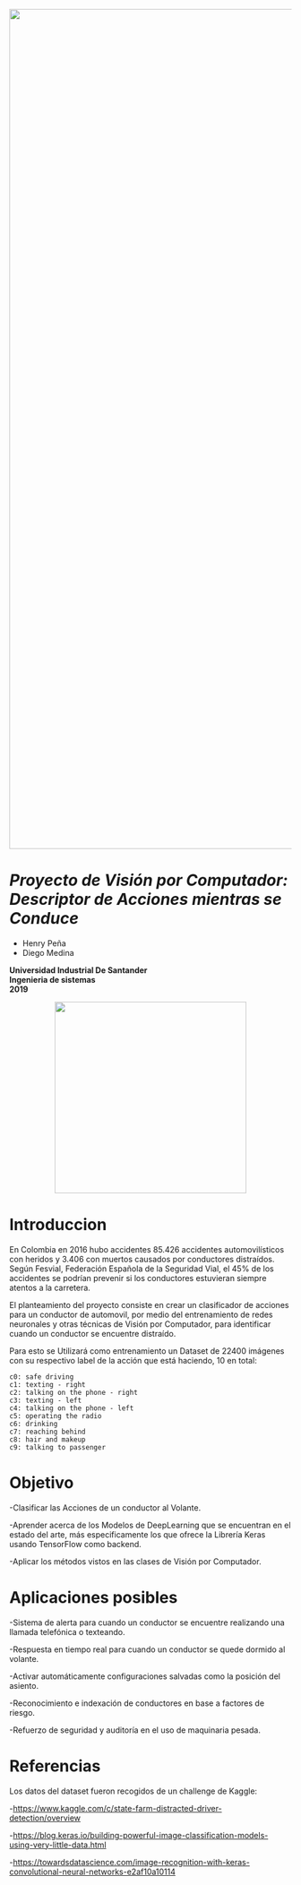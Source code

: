 <p align="center"><img src="https://storage.googleapis.com/kaggle-competitions/kaggle/5048/media/drivers_statefarm.png" width="1500" heigth="500"></p>


# _Proyecto de Visión por Computador: Descriptor de Acciones mientras se Conduce_
- Henry Peña
- Diego Medina


**Universidad Industrial De Santander** </br>
**Ingenieria de sistemas**</br>
**2019**</br>
<p align="center"><img src="http://garza.uis.edu.co/idayregreso/images/logoUIS.jpg" width="342" heigth="166"></p>


# Introduccion

En Colombia en 2016 hubo accidentes 85.426 accidentes automovilísticos con heridos y 3.406 con muertos causados por conductores distraídos. Según Fesvial, Federación Española de la Seguridad Vial, el 45% de los accidentes se podrían prevenir si los conductores estuvieran siempre atentos a la carretera.

El planteamiento del proyecto consiste en crear un clasificador de acciones para un conductor de automovil, por medio del entrenamiento de redes neuronales y otras técnicas de Visión por Computador, para identificar cuando un conductor se encuentre distraído.

Para esto se Utilizará como entrenamiento un Dataset de 22400 imágenes con su respectivo label de la acción que está haciendo, 10 en total:

    c0: safe driving
    c1: texting - right
    c2: talking on the phone - right
    c3: texting - left
    c4: talking on the phone - left
    c5: operating the radio
    c6: drinking
    c7: reaching behind
    c8: hair and makeup
    c9: talking to passenger





# Objetivo

-Clasificar las Acciones de un conductor al Volante.

-Aprender acerca de los Modelos de DeepLearning que se encuentran en el estado del arte, más especificamente los que ofrece la Librería Keras usando TensorFlow como backend.

-Aplicar los métodos vistos en las clases de Visión por Computador.

# Aplicaciones posibles

-Sistema de alerta para cuando un conductor se encuentre realizando una llamada telefónica o texteando.

-Respuesta en tiempo real para cuando un conductor se quede dormido al volante.

-Activar automáticamente configuraciones salvadas como la posición del asiento.

-Reconocimiento e indexación de conductores en base a factores de riesgo.

-Refuerzo de seguridad y auditoría en el uso de maquinaria pesada.


# Referencias
Los datos del dataset fueron recogidos de un challenge de Kaggle:

-https://www.kaggle.com/c/state-farm-distracted-driver-detection/overview

-https://blog.keras.io/building-powerful-image-classification-models-using-very-little-data.html

-https://towardsdatascience.com/image-recognition-with-keras-convolutional-neural-networks-e2af10a10114
